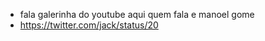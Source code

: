 ---
---

- fala galerinha do youtube aqui quem fala e manoel gome
- https://twitter.com/jack/status/20